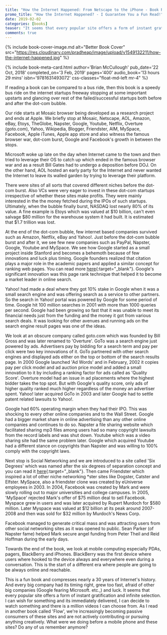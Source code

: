 ```yaml
---
title: "How the Internet Happened: From Netscape to the iPhone - Book Review"
promo_title: "How the Internet Happened? - I Guarantee You a Fun Read!"
date: 2019-02-02
categories: [books]
teaser: "It seems that every popular site offers a form of instant gratification and infinite selection."
comments: true
---
```


{% include book-cover-image.md alt="Better Book Cover" src="https://res.cloudinary.com/pradheap/image/upload/v1549132211/how-the-internet-happened.jpg"
%}

{% include book-meta-card.html
    author='Brian McCullough'
    pub_date='22 Oct, 2018'
    completed_on='3 Feb, 2019'
    pages='400'
    audio_book='13 hours 29 mins'
    isbn='9781631493072'
    css-classes="float-md-left mr-4"
%}

If reading a book can be compared to a bus ride, then this book is a speedy bus ride on the internet startups freeway stopping at some important upstarts and glancing over rest of the failed/successful startups both before and after the dot-com bubble. 

Our ride starts at Mosaic browser being developed as a research project and ends at Apple. <!-- (Todo: Come back and edit this line) --> We briefly stop at Mosaic, Netscape, AOL, Amazon, eBay, Etoys, TheGlobe, Napster, Google, Youtube, Netflix, Overture (goto.com), Yahoo, Wikipedia, Blogger, Friendster, AIM, MySpace, Facebook, Apple iTunes, Apple app store and also witness the famous browser war, dot-com burst, Google and Facebook's growth in between the stops.

Microsoft woke up late on the day when Internet came to the town and then tried to leverage their OS to catch up which ended in the famous browser war and as a result Bill Gates had to undergo a deposition before DOJ. On the other hand, AOL hosted an early party for the Internet and never wanted the Internet to leave its walled garden by trying to leverage their platform.

There were sites of all sorts that covered different niches before the dot-com burst. Also VCs were very eager to invest in these dot-com startups irrespective of whether these sites make profits. They were mainly interested in the the money fetched during the IPOs of such startups. Ultimately, when the bubble finally burst, NASDAQ lost nearly 80% of its value. A fine example is Etoys which was valued at $10 billion, can't even salvage $80 million for the warehouse system it had built. It is estimated that $1.7 trillion was lost.

At the end of the dot-com bubble, few internet based companies survived such as Amazon, Netflix, eBay and Yahoo!. Just before the dot-com bubble burst and after it, we see few new companies such as PayPal, Napster, Google, Youtube and MySpace. We see how Google started as a small project inside Stanford and becomes a behemoth because of few innovations and luck plus timing. Google founders realized that citation plays a major role in the academic papers and applied a similar concept for ranking web pages. You can read more [here](https://web.archive.org/web/20090306075322/http://ilpubs.stanford.edu:8090/422/1/1999-66.pdf){:target="_blank"}. Google's significant innovation was this page rank technique that helped it to become a market leader in online search. 

Yahoo! had made a deal where they got 10% stake in Google when it was a small search engine and was offering search as a service to other partners. So the search in Yahoo! portal was powered by Google for some period of time. Google hit 100 million searches in 2001 with more than 1000 queries per second. Google had been growing so fast that it was unable to meet its financial needs just from the funding and the money it got from various search deals. It was looking for other avenues and running ads on the search engine result pages was one of the ideas.

We look at an obscure company called goto.com which was founded by Bill Gross and was later renamed to 'Overture'. GoTo was a search engine just powered by ads. Advertisers pay by bidding for a search term and pay per click were two key innovations of it. GoTo partnered with other search engines and displayed ads either on the top or bottom of the search results page. In 2000 Google launched 'Ad Words' and in February, 2002 it copies pay per click model and ad auction price model and added a small innovation to it by including a ranking factor for ads called as 'Quality Score'. Overture model had an issue in ad placements where the highest bidder takes the top spot. But with Google's quality score, only ads of higher quality ranked much higher regardless of the money an advertiser spent. Yahoo! later acquired GoTo in 2003 and later Google had to settle patent related lawsuits to Yahoo!. 

Google had 60% operating margin when they had their IPO. This was shocking to every other online companies and to the Wall Street. Google had a bigger market share in online advertising than any other online companies and continues to do so. Napster a file sharing website which facilitated sharing mp3 files among users had so many copyright lawsuits from the record labels and was shut down. Youtube which was a video sharing site had the same problem later. Google which acquired Youtube had a different stance on copyrights than Napster and was willing to 100% comply with the copyright laws. 

Next stop is Social Networking and we are introduced to a site called 'Six Degrees' which was named after the six degrees of separation concept and you can read it [here](https://en.wikipedia.org/wiki/Six_degrees_of_separation){:target="_blank"}. Then came Friendster which inspired a lot of other niche networking *ster sites like Dogster, Catster and Elfster. MySpace, also a friendster clone was created by eUniverse employees in 2003. In 2004, Facebook was created by Mark and were slowly rolling out to major universities and college campuses. In 2005, 'MySpace' rejected Mark's offer of $75 million deal to sell Facebook. Myspace grew in users and was later acquired by Rupert Murdoch for $580 million. Later Myspace was valued at $12 billion at its peak around 2007-2008 and then was sold for $32 million by Murdoch's News Corp.

Facebook managed to generate critical mass and was attracting users from other social networking sites as it was opened to public. Sean Parker (of Napster fame) helped Mark secure angel funding from Peter Theil and Reid Hoffman during the early days. 

Towards the end of the book, we look at mobile computing especially PDAs, pagers, BlackBerry and iPhones. BlackBerry was the first device where users where hooked to the device always and everywhere even during a conversation. This is the start of a different era where people are going to be always online and reachable. <!-- (Todo: This section to be expanded after completion) -->

This is a fun book and compresses nearly a 30 years of Internet's history. And every big company had its timing right, grew too fast, afraid of other big companies (Google fearing Microsoft. etc.,) and luck. It seems that every popular site offers a form of instant gratification and infinite selection. I can wish for something and its immediately delivered, I can decide to watch something and there is a million videos I can choose from. As I read in another book called 'Flow', we're increasingly becoming passive consumers of these sites and are not actively contributing or pursuing anything creatively. What were we doing before a mobile phone and these sites? Do any of us remember anymore?